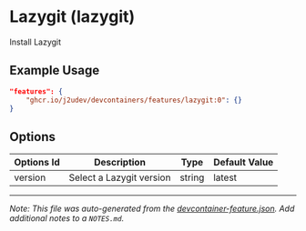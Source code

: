 
# Lazygit (lazygit)

Install Lazygit

## Example Usage

```json
"features": {
    "ghcr.io/j2udev/devcontainers/features/lazygit:0": {}
}
```

## Options

| Options Id | Description | Type | Default Value |
|-----|-----|-----|-----|
| version | Select a Lazygit version | string | latest |



---

_Note: This file was auto-generated from the [devcontainer-feature.json](devcontainer-feature.json).  Add additional notes to a `NOTES.md`._
